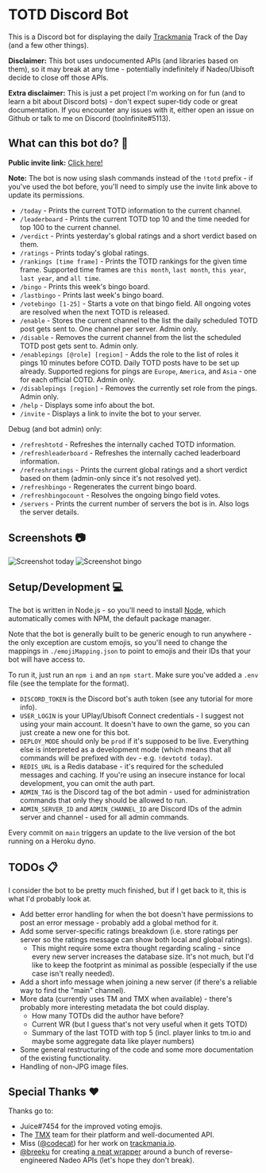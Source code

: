 # TOTD Discord Bot

This is a Discord bot for displaying the daily [Trackmania](https://www.trackmania.com/) Track of the Day (and a few other things).

**Disclaimer:** This bot uses undocumented APIs (and libraries based on them), so it may break at any time - potentially indefinitely if Nadeo/Ubisoft decide to close off those APIs.

**Extra disclaimer:** This is just a pet project I'm working on for fun (and to learn a bit about Discord bots) - don't expect super-tidy code or great documentation. If you encounter any issues with it, either open an issue on Github or talk to me on Discord (tooInfinite#5113).

## What can this bot do? 🤖

**Public invite link:** [Click here!](https://discord.com/api/oauth2/authorize?client_id=807920588738920468&permissions=388160&scope=applications.commands%20bot)

**Note:** The bot is now using slash commands instead of the `!totd` prefix - if you've used the bot before, you'll need to simply use the invite link above to update its permissions.

- `/today` - Prints the current TOTD information to the current channel.
- `/leaderboard` - Prints the current TOTD top 10 and the time needed for top 100 to the current channel.
- `/verdict` - Prints yesterday's global ratings and a short verdict based on them.
- `/ratings` - Prints today's global ratings.
- `/rankings [time frame]` - Prints the TOTD rankings for the given time frame. Supported time frames are `this month`, `last month`, `this year`, `last year`, and `all time`.
- `/bingo` - Prints this week's bingo board.
- `/lastbingo` - Prints last week's bingo board.
- `/votebingo [1-25]` - Starts a vote on that bingo field. All ongoing votes are resolved when the next TOTD is released.
- `/enable` - Stores the current channel to the list the daily scheduled TOTD post gets sent to. One channel per server. Admin only.
- `/disable` - Removes the current channel from the list the scheduled TOTD post gets sent to. Admin only.
- `/enablepings [@role] [region]` - Adds the role to the list of roles it pings 10 minutes before COTD. Daily TOTD posts have to be set up already. Supported regions for pings are `Europe`, `America`, and `Asia` - one for each official COTD. Admin only.
- `/disablepings [region]` - Removes the currently set role from the pings. Admin only.
- `/help` - Displays some info about the bot.
- `/invite` - Displays a link to invite the bot to your server.

Debug (and bot admin) only:

- `/refreshtotd` - Refreshes the internally cached TOTD information.
- `/refreshleaderboard` - Refreshes the internally cached leaderboard information.
- `/refreshratings` - Prints the current global ratings and a short verdict based on them (admin-only since it's not resolved yet).
- `/refreshbingo` - Regenerates the current bingo board.
- `/refreshbingocount` - Resolves the ongoing bingo field votes.
- `/servers` - Prints the current number of servers the bot is in. Also logs the server details.

## Screenshots 📷

![Screenshot today](https://i.imgur.com/gTiFt3S.png)
![Screenshot bingo](https://i.imgur.com/QnSKOPC.png)

## Setup/Development 💻

The bot is written in Node.js - so you'll need to install [Node](https://nodejs.org/en/), which automatically comes with NPM, the default package manager.

Note that the bot is generally built to be generic enough to run anywhere - the only exception are custom emojis, so you'll need to change the mappings in `./emojiMapping.json` to point to emojis and their IDs that your bot will have access to.

To run it, just run an `npm i` and an `npm start`. Make sure you've added a `.env` file (see the template for the format).

- `DISCORD_TOKEN` is the Discord bot's auth token (see any tutorial for more info).
- `USER_LOGIN` is your UPlay/Ubisoft Connect credentials - I suggest not using your main account. It doesn't have to own the game, so you can just create a new one for this bot.
- `DEPLOY_MODE` should only be `prod` if it's supposed to be live. Everything else is interpreted as a development mode (which means that all commands will be prefixed with `dev` - e.g. `!devtotd today`).
- `REDIS_URL` is a Redis database - it's required for the scheduled messages and caching. If you're using an insecure instance for local development, you can omit the auth part.
- `ADMIN_TAG` is the Discord tag of the bot admin - used for administration commands that only they should be allowed to run.
- `ADMIN_SERVER_ID` and `ADMIN_CHANNEL_ID` are Discord IDs of the admin server and channel - used for all admin commands.

Every commit on `main` triggers an update to the live version of the bot running on a Heroku dyno.

## TODOs 📋

I consider the bot to be pretty much finished, but if I get back to it, this is what I'd probably look at.

- Add better error handling for when the bot doesn't have permissions to post an error message - probably add a global method for it.
- Add some server-specific ratings breakdown (i.e. store ratings per server so the ratings message can show both local and global ratings).
  - This might require some extra thought regarding scaling - since every new server increases the database size. It's not much, but I'd like to keep the footprint as minimal as possible (especially if the use case isn't really needed).
- Add a short info message when joining a new server (if there's a reliable way to find the "main" channel).
- More data (currently uses TM and TMX when available) - there's probably more interesting metadata the bot could display.
  - How many TOTDs did the author have before?
  - Current WR (but I guess that's not very useful when it gets TOTD)
  - Summary of the last TOTD with top 5 (incl. player links to tm.io and maybe some aggregate data like player numbers)
- Some general restructuring of the code and some more documentation of the existing functionality.
- Handling of non-JPG image files.

## Special Thanks ❤️

Thanks go to:

- Juice#7454 for the improved voting emojis.
- The [TMX](https://trackmania.exchange/) team for their platform and well-documented API.
- Miss ([@codecat](https://github.com/codecat)) for her work on [trackmania.io](https://trackmania.io).
- [@breeku](https://github.com/breeku) for creating [a neat wrapper](https://github.com/breeku/trackmania-api-node) around a bunch of reverse-engineered Nadeo APIs (let's hope they don't break).
